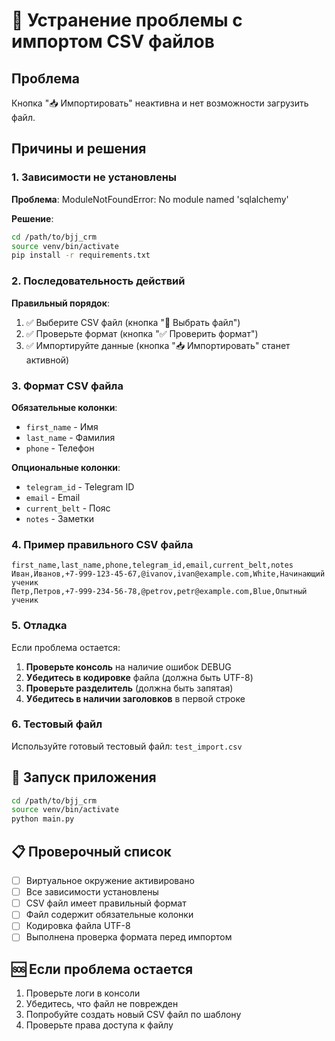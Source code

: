 # 🔧 Устранение проблемы с импортом CSV файлов

## Проблема
Кнопка "📥 Импортировать" неактивна и нет возможности загрузить файл.

## Причины и решения

### 1. **Зависимости не установлены**
**Проблема**: ModuleNotFoundError: No module named 'sqlalchemy'

**Решение**:
```bash
cd /path/to/bjj_crm
source venv/bin/activate
pip install -r requirements.txt
```

### 2. **Последовательность действий**
**Правильный порядок**:
1. ✅ Выберите CSV файл (кнопка "📂 Выбрать файл")
2. ✅ Проверьте формат (кнопка "✅ Проверить формат")
3. ✅ Импортируйте данные (кнопка "📥 Импортировать" станет активной)

### 3. **Формат CSV файла**
**Обязательные колонки**:
- `first_name` - Имя
- `last_name` - Фамилия  
- `phone` - Телефон

**Опциональные колонки**:
- `telegram_id` - Telegram ID
- `email` - Email
- `current_belt` - Пояс
- `notes` - Заметки

### 4. **Пример правильного CSV файла**
```csv
first_name,last_name,phone,telegram_id,email,current_belt,notes
Иван,Иванов,+7-999-123-45-67,@ivanov,ivan@example.com,White,Начинающий ученик
Петр,Петров,+7-999-234-56-78,@petrov,petr@example.com,Blue,Опытный ученик
```

### 5. **Отладка**
Если проблема остается:

1. **Проверьте консоль** на наличие ошибок DEBUG
2. **Убедитесь в кодировке** файла (должна быть UTF-8)
3. **Проверьте разделитель** (должна быть запятая)
4. **Убедитесь в наличии заголовков** в первой строке

### 6. **Тестовый файл**
Используйте готовый тестовый файл: `test_import.csv`

## 🚀 Запуск приложения

```bash
cd /path/to/bjj_crm
source venv/bin/activate
python main.py
```

## 📋 Проверочный список

- [ ] Виртуальное окружение активировано
- [ ] Все зависимости установлены
- [ ] CSV файл имеет правильный формат
- [ ] Файл содержит обязательные колонки
- [ ] Кодировка файла UTF-8
- [ ] Выполнена проверка формата перед импортом

## 🆘 Если проблема остается

1. Проверьте логи в консоли
2. Убедитесь, что файл не поврежден
3. Попробуйте создать новый CSV файл по шаблону
4. Проверьте права доступа к файлу
